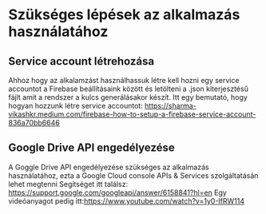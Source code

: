 # Szükséges lépések az alkalmazás használatához

## Service account létrehozása
Ahhoz hogy az alkalamzást használhassuk létre kell hozni egy service accountot a Firebase beállításaink között és letölteni a .json kiterjesztésű fájlt amit a rendszer a kulcs generálásakor készít. 
Itt egy bemutató, hogy hogyan hozzunk létre service accountot: https://sharma-vikashkr.medium.com/firebase-how-to-setup-a-firebase-service-account-836a70bb6646

## Google Drive API engedélyezése
A Goggle Drive API engedélyezése szükséges az alkalmazás használatához, ezta a Google Cloud console APIs & Services szolgáltatásán lehet megtenni
Segítséget itt találsz: https://support.google.com/googleapi/answer/6158841?hl=en
Egy videóanyagot pedig itt:https://www.youtube.com/watch?v=1y0-IfRW114
